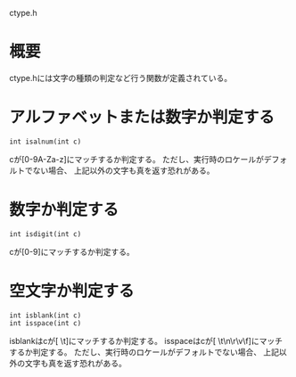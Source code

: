 ctype.h

# 概要
ctype.hには文字の種類の判定など行う関数が定義されている。

# アルファベットまたは数字か判定する
    int isalnum(int c)
cが[0-9A-Za-z]にマッチするか判定する。
ただし、実行時のロケールがデフォルトでない場合、
上記以外の文字も真を返す恐れがある。

# 数字か判定する
    int isdigit(int c)
cが[0-9]にマッチするか判定する。

# 空文字か判定する
    int isblank(int c)
    int isspace(int c)
isblankはcが[ \t]にマッチするか判定する。
isspaceはcが[ \t\n\r\v\f]にマッチするか判定する。
ただし、実行時のロケールがデフォルトでない場合、
上記以外の文字も真を返す恐れがある。
